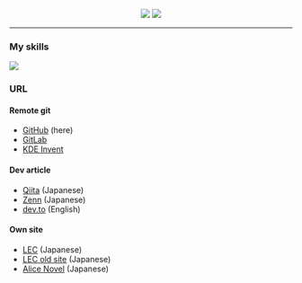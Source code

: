 <p align="center">
  <img src="https://github-readme-stats.vercel.app/api?username=Lemon73-Computing&count_private=true&theme=shadow_blue&show_icons=true&rank_icon=github" />
  <img src="https://github-readme-stats.vercel.app/api/top-langs/?username=Lemon73-Computing&count_private=true&theme=shadow_blue&layout=compact" />
</p>

---
### My skills
<img src="https://skillicons.dev/icons?i=blender,bootstrap,cs,css,devto,discord,dotnet,firebase,git,github,githubactions,gitlab,html,linux,md,mastodon,misskey,unity,vim,visualstudio,vscode,wasm&perline=10" />

### URL
#### Remote git
- [GitHub](https://github.com/Lemon73-Computing) (here)
- [GitLab](https://gitlab.com/lemon73)
- [KDE Invent](https://invent.kde.org/futurelemon)

#### Dev article
- [Qiita](https://qiita.com/Lemon73) (Japanese)
- [Zenn](https://zenn.dev/lemon73) (Japanese)
- [dev.to](https://dev.to/lemon73) (English)

#### Own site
- [LEC](https://lemon73.gitlab.io) (Japanese)
- [LEC old site](https://lemon73-computing.github.io/LEC-MainSite/) (Japanese)
- [Alice Novel](https://alicenovel.web.app) (Japanese)
